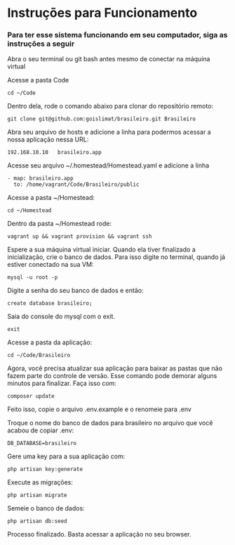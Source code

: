 # Instruções para Funcionamento

### Para ter esse sistema funcionando em seu computador, siga as instruções a seguir

Abra o seu terminal ou git bash antes mesmo de conectar na máquina virtual

Acesse a pasta Code

    cd ~/Code

Dentro dela, rode o comando abaixo para clonar do repositório remoto:

    git clone git@github.com:goislimat/brasileiro.git Brasileiro

Abra seu arquivo de hosts e adicione a linha para podermos acessar a nossa aplicação nessa URL:

    192.168.10.10   brasileiro.app

Acesse seu arquivo ~/.homestead/Homestead.yaml e adicione a linha

    - map: brasileiro.app
      to: /home/vagrant/Code/Brasileiro/public
       
Acesse a pasta ~/Homestead:

    cd ~/Homestead

Dentro da pasta ~/Homestead rode:
    
    vagrant up && vagrant provision && vagrant ssh
    
Espere a sua máquina virtual iniciar. Quando ela tiver finalizado a inicialização, crie o banco de dados. Para isso digite no terminal, quando já estiver conectado na sua VM:

    mysql -u root -p
    
Digite a senha do seu banco de dados e então:

    create database brasileiro;

Saia do console do mysql com o exit.

    exit

Acesse a pasta da aplicação:

    cd ~/Code/Brasileiro
    
Agora, você precisa atualizar sua aplicação para baixar as pastas que não fazem parte do controle de versão. Esse comando pode demorar alguns minutos para finalizar. Faça isso com:

    composer update
    
Feito isso, copie o arquivo .env.example e o renomeie para .env

Troque o nome do banco de dados para brasileiro no arquivo que você acabou de copiar .env:

    DB_DATABASE=brasileiro
    
Gere uma key para a sua aplicação com:

    php artisan key:generate
    
Execute as migrações:

    php artisan migrate
    
Semeie o banco de dados:

    php artisan db:seed
    
Processo finalizado. Basta acessar a aplicação no seu browser.